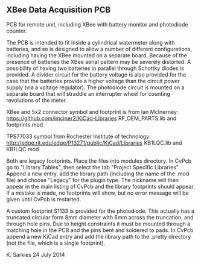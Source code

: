 XBee Data Acquisition PCB
-------------------------

PCB for remote unit, including XBee with battery monitor and photodiode
counter.

The PCB is intended to fit inside a cylindrical watermeter along with batteries,
and so is designed to allow a number of different configurations, including
having the XBee mounted on a separate board. Because of the presence of
batteries the XBee aerial pattern may be severely distorted. A possibility of
having two batteries in parallel through Schottky diodes is provided. A
divider circuit for the battery voltage is also provided for the case that
the batteries provide a higher voltage than the circuit power supply (via
a voltage regulator). The photodiode circuit is mounted on a separate board
that will straddle an interrupter wheel for counting revolutions of the meter.

XBee and 5x2 connector symbol and footprint is from Ian McInerney:
https://github.com/imciner2/KiCad-Libraries RF_OEM_PARTS.lib and footprints.mod

TPS77033 symbol from Rochester Institute of technology:
http://edge.rit.edu/edge/P13271/public/KiCad/Libraries KB1LQC.lib and KB1LQC.mod

Both are legacy footprints. Place the files into modules directory. In CvPcb
go to "Library Tables", then select the tab "Project Specific Libraries". Append
a new entry, add the library path (including the name of the .mod file) and
choose "Legacy" for the plugin type. The nickname will then appear in the main
listing of CvPcb and the library footprints should appear. If a mistake is made,
no footprints will show, but no error message will be given until CvPcb is
restarted.

A custom footprint S1133 is provided for the photodiode. This actually has a
truncated circular form 8mm diameter with 6mm across the truncation, and through
hole pins. Due to height constraints it must be mounted through a matching hole
in the PCB and the pins bent and soldered to pads. In CvPcb append a new KiCad
entry and add the library path to the .pretty directory (not the file, which is
a single footprint).

K. Sarkies
24 July 2014

